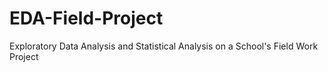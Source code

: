 # EDA-Field-Project
Exploratory Data Analysis and Statistical Analysis on a School's Field Work Project
